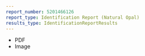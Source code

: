 ```yaml
---
report_number: 5201466126
report_type: Identification Report (Natural Opal)
results_type: IdentificationReportResults
---
```


* PDF
* Image
